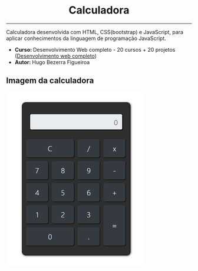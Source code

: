 <h1 style="text-align: center;">Calculadora</h1>
<hr>
<p>Calculadora desenvolvida com HTML, CSS(bootstrap) e JavaScript, para aplicar conhecimentos da linguagem de programação JavaScript.</p>

<ul>
    <li><strong>Curso: </strong> Desenvolvimento Web completo - 20 cursos + 20 projetos (<a href="https://www.udemy.com/course/web-completo">Desenvolvimento web completo</a>)</li>
    <li><strong>Autor: </strong> Hugo Bezerra Figueiroa</li>
</ul>

<h2>Imagem da calculadora</h2>
<img src="Imagens/Imagem da calculadora.png" alt="Imagem da calculadora">
